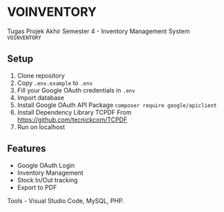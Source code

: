 # VOINVENTORY

Tugas Projek Akhir Semester 4 - Inventory Management System `VOINVENTORY`

## Setup

1. Clone repository
2. Copy `.env.example` to `.env`
3. Fill your Google OAuth credentials in `.env`
4. Import database
5. Install Google OAuth API Package `composer require google/apiclient`
6. Install Dependency Library TCPDF From https://github.com/tecnickcom/TCPDF
6. Run on localhost

## Features

- Google OAuth Login
- Inventory Management
- Stock In/Out tracking
- Export to PDF

Tools - Visual Studio Code, MySQL, PHP.

